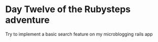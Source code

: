 # Day Twelve of the Rubysteps adventure

Try to implement a basic search feature on my microblogging rails app